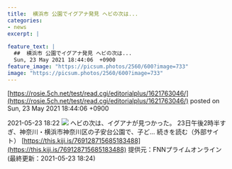 ```yaml
---
title:  横浜市 公園でイグアナ発見 ヘビの次は...  
categories:
- news
excerpt: |
  
feature_text: |
  ##  横浜市 公園でイグアナ発見 ヘビの次は...
  Sun, 23 May 2021 18:44:06  +0900
feature_image: "https://picsum.photos/2560/600?image=733"
image: "https://picsum.photos/2560/600?image=733"
---
```


[https://rosie.5ch.net/test/read.cgi/editorialplus/1621763046/](https://rosie.5ch.net/test/read.cgi/editorialplus/1621763046/)
posted on Sun, 23 May 2021 18:44:06  +0900

<!--more-->

2021-05-23 18:22 ![](https://contents.oricon.co.jp/upimg/article/3/1523/1523593/detail/img400/266169c1ede091606793c48c213d4cea70af3db379a11052fd6a3790b1a6c332.jpg) ヘビの次は、イグアナが見つかった。 23日午後2時半すぎ、神奈川・横浜市神奈川区の子安台公園で、子ど... 続きを読む（外部サイト） [https://this.kiji.is/769128715685183488](https://this.kiji.is/769128715685183488) 提供元：FNNプライムオンライン (最終更新：2021-05-23 18:24)
